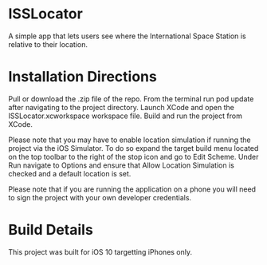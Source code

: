 # ISSLocator
A simple app that lets users see where the International Space Station is relative to their location. 

# Installation Directions
Pull or download the .zip file of the repo. From the terminal run pod update after navigating to the project directory. Launch XCode and open the ISSLocator.xcworkspace workspace file. Build and run the project from XCode. 

Please note that you may have to enable location simulation if running the project via the iOS Simulator. To do so expand the target build menu located on the top toolbar to the right of the stop icon and go to Edit Scheme. Under Run navigate to Options and ensure that Allow Location Simulation is checked and a default location is set. 

Please note that if you are running the application on a phone you will need to sign the project with your own developer credentials. 

# Build Details
This project was built for iOS 10 targetting iPhones only. 
